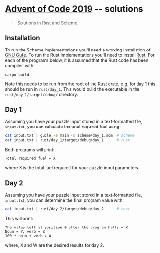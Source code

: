 # [Advent of Code 2019](https://adventofcode.com/2019) -- solutions
> Solutions in Rust and Scheme.

## Installation

To run the Scheme implementations you'll need a working installation of [GNU Guile](https://www.gnu.org/software/guile/download/). To run the Rust implementations you'll need to install [Rust](https://www.rust-lang.org/tools/install). For each of the programs below, it is assumed that the Rust code has been compiled with:

```bash
cargo build 
```
Note this needs to be run from the root of the Rust crate, e.g. for day 1 this should be run in `rust/day_1`. This would build the executable in the `rust/day_1/target/debug/` directory.

## Day 1

Assuming you have your puzzle input stored in a text-formatted file, `input.txt`, you can calculate the total required fuel using:

```bash
cat input.txt | guile -e main -s scheme/day_1.scm  # scheme
cat input.txt | rust/day_1/target/debug/day_1      # rust
```

Both programs will print:
```
Total required fuel = X
```
where X is the total fuel required for your puzzle input parameters. 

## Day 2

Assuming you have your puzzle input stored in a text-formatted file, `input.txt`, you can determine the final program value with:

```bash
cat input.txt | rust/day_2/target/debug/day_2      # rust
```

This will print:
```
The value left at position 0 after the program halts = X
Noun = Y, verb = Z
100 * noun + verb = W
```
where, X and W are the desired results for day 2.
